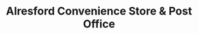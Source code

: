 ---
title: "Alresford Convenience Store & Post Office"
url: /colchester/alresford-convenience-store-and-post-office/
shop: convenience
---